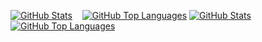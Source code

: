 [![GitHub Stats](https://github-readme-stats.vercel.app/api?username=ikajdan&show_icons=true&theme=github_dark&bg_color=00000000&icon_color=8b949e&border_color=30363d&border_radius=6&hide_title=true&card_width=450&custom_title=GitHub%20Stats#gh-dark-mode-only)](https://github.com/ikajdan/github-readme-stats#gh-dark-mode-only)&nbsp;&nbsp;&nbsp;
[![GitHub Top Languages](https://github-readme-stats.vercel.app/api/top-langs/?username=ikajdan&theme=github_dark&bg_color=00000000&icon_color=8b949e&border_color=30363d&border_radius=6&langs_count=6&layout=compact&card_width=380#gh-dark-mode-only)](https://github.com/ikajdan/github-readme-stats#gh-dark-mode-only)
[![GitHub Stats](https://github-readme-stats.vercel.app/api?username=ikajdan&show_icons=true&theme=default&border_radius=6&hide_title=true&card_width=450&custom_title=GitHub%20Stats#gh-light-mode-only)](https://github.com/ikajdan/github-readme-stats#gh-light-mode-only)&nbsp;&nbsp;&nbsp;
[![GitHub Top Languages](https://github-readme-stats.vercel.app/api/top-langs/?username=ikajdan&theme=default&border_radius=6&langs_count=6&layout=compact&card_width=380#gh-light-mode-only)](https://github.com/ikajdan/github-readme-stats#gh-light-mode-only)
